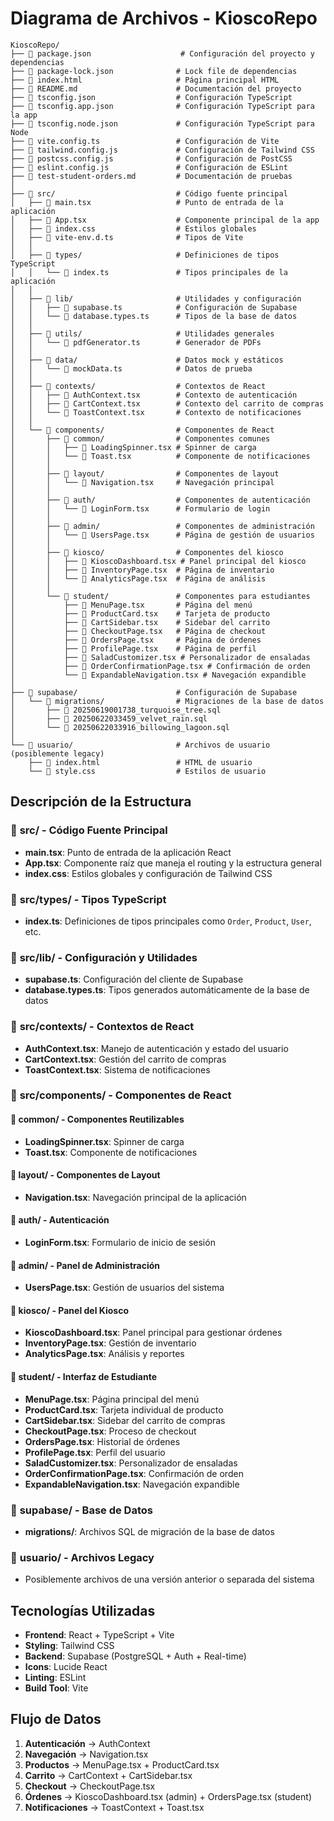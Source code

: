 # Diagrama de Archivos - KioscoRepo

```
KioscoRepo/
├── 📄 package.json                    # Configuración del proyecto y dependencias
├── 📄 package-lock.json              # Lock file de dependencias
├── 📄 index.html                     # Página principal HTML
├── 📄 README.md                      # Documentación del proyecto
├── 📄 tsconfig.json                  # Configuración TypeScript
├── 📄 tsconfig.app.json              # Configuración TypeScript para la app
├── 📄 tsconfig.node.json             # Configuración TypeScript para Node
├── 📄 vite.config.ts                 # Configuración de Vite
├── 📄 tailwind.config.js             # Configuración de Tailwind CSS
├── 📄 postcss.config.js              # Configuración de PostCSS
├── 📄 eslint.config.js               # Configuración de ESLint
├── 📄 test-student-orders.md         # Documentación de pruebas
│
├── 📁 src/                           # Código fuente principal
│   ├── 📄 main.tsx                   # Punto de entrada de la aplicación
│   ├── 📄 App.tsx                    # Componente principal de la app
│   ├── 📄 index.css                  # Estilos globales
│   ├── 📄 vite-env.d.ts              # Tipos de Vite
│   │
│   ├── 📁 types/                     # Definiciones de tipos TypeScript
│   │   └── 📄 index.ts               # Tipos principales de la aplicación
│   │
│   ├── 📁 lib/                       # Utilidades y configuración
│   │   ├── 📄 supabase.ts            # Configuración de Supabase
│   │   └── 📄 database.types.ts      # Tipos de la base de datos
│   │
│   ├── 📁 utils/                     # Utilidades generales
│   │   └── 📄 pdfGenerator.ts        # Generador de PDFs
│   │
│   ├── 📁 data/                      # Datos mock y estáticos
│   │   └── 📄 mockData.ts            # Datos de prueba
│   │
│   ├── 📁 contexts/                  # Contextos de React
│   │   ├── 📄 AuthContext.tsx        # Contexto de autenticación
│   │   ├── 📄 CartContext.tsx        # Contexto del carrito de compras
│   │   └── 📄 ToastContext.tsx       # Contexto de notificaciones
│   │
│   └── 📁 components/                # Componentes de React
│       ├── 📁 common/                # Componentes comunes
│       │   ├── 📄 LoadingSpinner.tsx # Spinner de carga
│       │   └── 📄 Toast.tsx          # Componente de notificaciones
│       │
│       ├── 📁 layout/                # Componentes de layout
│       │   └── 📄 Navigation.tsx     # Navegación principal
│       │
│       ├── 📁 auth/                  # Componentes de autenticación
│       │   └── 📄 LoginForm.tsx      # Formulario de login
│       │
│       ├── 📁 admin/                 # Componentes de administración
│       │   └── 📄 UsersPage.tsx      # Página de gestión de usuarios
│       │
│       ├── 📁 kiosco/                # Componentes del kiosco
│       │   ├── 📄 KioscoDashboard.tsx # Panel principal del kiosco
│       │   ├── 📄 InventoryPage.tsx  # Página de inventario
│       │   └── 📄 AnalyticsPage.tsx  # Página de análisis
│       │
│       └── 📁 student/               # Componentes para estudiantes
│           ├── 📄 MenuPage.tsx       # Página del menú
│           ├── 📄 ProductCard.tsx    # Tarjeta de producto
│           ├── 📄 CartSidebar.tsx    # Sidebar del carrito
│           ├── 📄 CheckoutPage.tsx   # Página de checkout
│           ├── 📄 OrdersPage.tsx     # Página de órdenes
│           ├── 📄 ProfilePage.tsx    # Página de perfil
│           ├── 📄 SaladCustomizer.tsx # Personalizador de ensaladas
│           ├── 📄 OrderConfirmationPage.tsx # Confirmación de orden
│           └── 📄 ExpandableNavigation.tsx # Navegación expandible
│
├── 📁 supabase/                      # Configuración de Supabase
│   └── 📁 migrations/                # Migraciones de la base de datos
│       ├── 📄 20250619001738_turquoise_tree.sql
│       ├── 📄 20250622033459_velvet_rain.sql
│       └── 📄 20250622033916_billowing_lagoon.sql
│
└── 📁 usuario/                       # Archivos de usuario (posiblemente legacy)
    ├── 📄 index.html                 # HTML de usuario
    └── 📄 style.css                  # Estilos de usuario
```

## Descripción de la Estructura

### 📁 **src/** - Código Fuente Principal
- **main.tsx**: Punto de entrada de la aplicación React
- **App.tsx**: Componente raíz que maneja el routing y la estructura general
- **index.css**: Estilos globales y configuración de Tailwind CSS

### 📁 **src/types/** - Tipos TypeScript
- **index.ts**: Definiciones de tipos principales como `Order`, `Product`, `User`, etc.

### 📁 **src/lib/** - Configuración y Utilidades
- **supabase.ts**: Configuración del cliente de Supabase
- **database.types.ts**: Tipos generados automáticamente de la base de datos

### 📁 **src/contexts/** - Contextos de React
- **AuthContext.tsx**: Manejo de autenticación y estado del usuario
- **CartContext.tsx**: Gestión del carrito de compras
- **ToastContext.tsx**: Sistema de notificaciones

### 📁 **src/components/** - Componentes de React

#### 📁 **common/** - Componentes Reutilizables
- **LoadingSpinner.tsx**: Spinner de carga
- **Toast.tsx**: Componente de notificaciones

#### 📁 **layout/** - Componentes de Layout
- **Navigation.tsx**: Navegación principal de la aplicación

#### 📁 **auth/** - Autenticación
- **LoginForm.tsx**: Formulario de inicio de sesión

#### 📁 **admin/** - Panel de Administración
- **UsersPage.tsx**: Gestión de usuarios del sistema

#### 📁 **kiosco/** - Panel del Kiosco
- **KioscoDashboard.tsx**: Panel principal para gestionar órdenes
- **InventoryPage.tsx**: Gestión de inventario
- **AnalyticsPage.tsx**: Análisis y reportes

#### 📁 **student/** - Interfaz de Estudiante
- **MenuPage.tsx**: Página principal del menú
- **ProductCard.tsx**: Tarjeta individual de producto
- **CartSidebar.tsx**: Sidebar del carrito de compras
- **CheckoutPage.tsx**: Proceso de checkout
- **OrdersPage.tsx**: Historial de órdenes
- **ProfilePage.tsx**: Perfil del usuario
- **SaladCustomizer.tsx**: Personalizador de ensaladas
- **OrderConfirmationPage.tsx**: Confirmación de orden
- **ExpandableNavigation.tsx**: Navegación expandible

### 📁 **supabase/** - Base de Datos
- **migrations/**: Archivos SQL de migración de la base de datos

### 📁 **usuario/** - Archivos Legacy
- Posiblemente archivos de una versión anterior o separada del sistema

## Tecnologías Utilizadas

- **Frontend**: React + TypeScript + Vite
- **Styling**: Tailwind CSS
- **Backend**: Supabase (PostgreSQL + Auth + Real-time)
- **Icons**: Lucide React
- **Linting**: ESLint
- **Build Tool**: Vite

## Flujo de Datos

1. **Autenticación** → AuthContext
2. **Navegación** → Navigation.tsx
3. **Productos** → MenuPage.tsx + ProductCard.tsx
4. **Carrito** → CartContext + CartSidebar.tsx
5. **Checkout** → CheckoutPage.tsx
6. **Órdenes** → KioscoDashboard.tsx (admin) + OrdersPage.tsx (student)
7. **Notificaciones** → ToastContext + Toast.tsx 